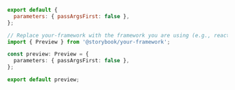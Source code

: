 ```js filename=".storybook/preview.js" renderer="common" language="js"
export default {
  parameters: { passArgsFirst: false },
};
```

```ts filename=".storybook/preview.ts" renderer="common" language="ts"
// Replace your-framework with the framework you are using (e.g., react, vue3)
import { Preview } from '@storybook/your-framework';

const preview: Preview = {
  parameters: { passArgsFirst: false },
};

export default preview;
```
